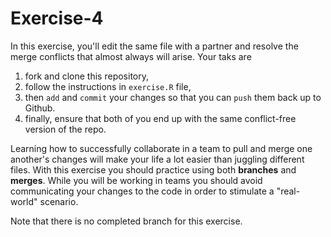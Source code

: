 # Exercise-4

In this exercise, you'll edit the same file with a partner and resolve
the merge conflicts that almost always will arise.  Your taks are

1. fork and clone this repository,
2. follow the instructions in `exercise.R` file,
3. then `add` and `commit` your changes so that you can `push` them
back up to Github.
4. finally, ensure that both of you end up with the same conflict-free
   version of the repo.

Learning how to successfully collaborate in a team to pull and merge
one another's changes will make your life a lot easier than juggling
different files. With this exercise you should practice using both
**branches** and **merges**. While you will be working in teams you
should avoid communicating your changes to the code in order to
stimulate a "real-world" scenario.

Note that there is no completed branch for this exercise.
